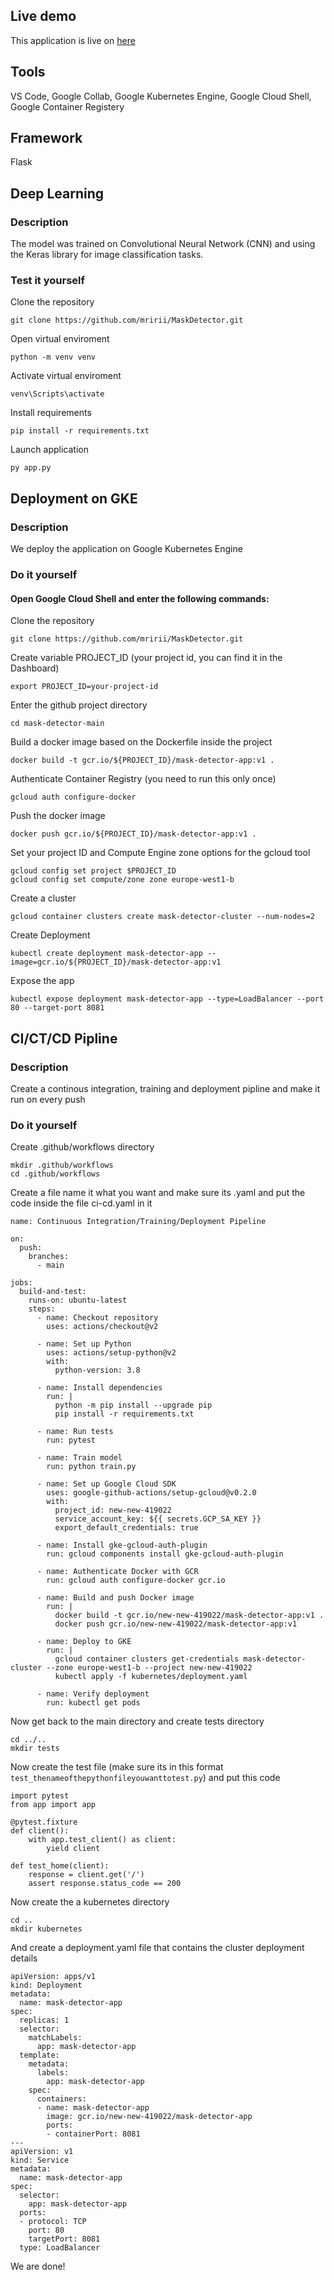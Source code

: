 
## Live demo
This application is live on [here](http://35.189.243.91/)

## Tools
VS Code, Google Collab, Google Kubernetes Engine, Google Cloud Shell, Google Container Registery

## Framework
Flask

## Deep Learning
### Description 
The model was trained on Convolutional Neural Network (CNN) and using the Keras library for image classification tasks.

### Test it yourself
Clone the repository
```
git clone https://github.com/mririi/MaskDetector.git
```
Open virtual enviroment
```
python -m venv venv
```
Activate virtual enviroment
```
venv\Scripts\activate
```
Install requirements
```
pip install -r requirements.txt
```
Launch application
```
py app.py
```
## Deployment on GKE
### Description
We deploy the application on Google Kubernetes Engine

### Do it yourself
#### Open Google Cloud Shell and enter the following commands:
Clone the repository
```
git clone https://github.com/mririi/MaskDetector.git
```
Create variable PROJECT_ID (your project id, you can find it in the Dashboard)
```
export PROJECT_ID=your-project-id
```
Enter the github project directory
```
cd mask-detector-main
```
Build a docker image based on the Dockerfile inside the project
```
docker build -t gcr.io/${PROJECT_ID}/mask-detector-app:v1 .
```
Authenticate  Container Registry (you need to run this only once)
```
gcloud auth configure-docker
```
Push the docker image
```
docker push gcr.io/${PROJECT_ID}/mask-detector-app:v1 .
```
Set your project ID and Compute Engine zone options for the gcloud tool
```
gcloud config set project $PROJECT_ID 
gcloud config set compute/zone zone europe-west1-b
```
Create a cluster
```
gcloud container clusters create mask-detector-cluster --num-nodes=2
```
Create Deployment
```
kubectl create deployment mask-detector-app --image=gcr.io/${PROJECT_ID}/mask-detector-app:v1
```
Expose the app
```
kubectl expose deployment mask-detector-app --type=LoadBalancer --port 80 --target-port 8081
```
## CI/CT/CD Pipline
### Description
Create a continous integration, training and deployment pipline and make it run on every push

### Do it yourself
Create .github/workflows directory
```
mkdir .github/workflows
cd .github/workflows
```
Create a file name it what you want and make sure its .yaml and put the code inside the file ci-cd.yaml in it
```
name: Continuous Integration/Training/Deployment Pipeline

on:
  push:
    branches:
      - main

jobs:
  build-and-test:
    runs-on: ubuntu-latest
    steps:
      - name: Checkout repository
        uses: actions/checkout@v2

      - name: Set up Python
        uses: actions/setup-python@v2
        with:
          python-version: 3.8

      - name: Install dependencies
        run: |
          python -m pip install --upgrade pip
          pip install -r requirements.txt
          
      - name: Run tests
        run: pytest

      - name: Train model
        run: python train.py

      - name: Set up Google Cloud SDK
        uses: google-github-actions/setup-gcloud@v0.2.0
        with:
          project_id: new-new-419022
          service_account_key: ${{ secrets.GCP_SA_KEY }}
          export_default_credentials: true

      - name: Install gke-gcloud-auth-plugin
        run: gcloud components install gke-gcloud-auth-plugin

      - name: Authenticate Docker with GCR
        run: gcloud auth configure-docker gcr.io

      - name: Build and push Docker image
        run: |
          docker build -t gcr.io/new-new-419022/mask-detector-app:v1 .
          docker push gcr.io/new-new-419022/mask-detector-app:v1

      - name: Deploy to GKE
        run: |
          gcloud container clusters get-credentials mask-detector-cluster --zone europe-west1-b --project new-new-419022
          kubectl apply -f kubernetes/deployment.yaml

      - name: Verify deployment
        run: kubectl get pods
```
Now get back to the main directory and create tests directory
```
cd ../..
mkdir tests
```
Now create the test file (make sure its in this format ``test_thenameofthepythonfileyouwanttotest.py``) and put this code
```
import pytest
from app import app

@pytest.fixture
def client():
    with app.test_client() as client:
        yield client

def test_home(client):
    response = client.get('/')
    assert response.status_code == 200

```
Now create the a kubernetes directory
```
cd ..
mkdir kubernetes
```
And create a deployment.yaml file that contains the cluster deployment details
```
apiVersion: apps/v1
kind: Deployment
metadata:
  name: mask-detector-app
spec:
  replicas: 1
  selector:
    matchLabels:
      app: mask-detector-app
  template:
    metadata:
      labels:
        app: mask-detector-app
    spec:
      containers:
      - name: mask-detector-app
        image: gcr.io/new-new-419022/mask-detector-app
        ports:
        - containerPort: 8081
---
apiVersion: v1
kind: Service
metadata:
  name: mask-detector-app
spec:
  selector:
    app: mask-detector-app
  ports:
  - protocol: TCP
    port: 80
    targetPort: 8081
  type: LoadBalancer
```

We are done!

